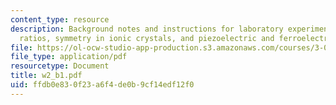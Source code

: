 ```yaml
---
content_type: resource
description: Background notes and instructions for laboratory experiments on radius
  ratios, symmetry in ionic crystals, and piezoelectric and ferroelectric oxide structures.
file: https://ol-ocw-studio-app-production.s3.amazonaws.com/courses/3-014-materials-laboratory-fall-2006/ffdb0e830f23a6f4de0b9cf14edf12f0_w2_b1.pdf
file_type: application/pdf
resourcetype: Document
title: w2_b1.pdf
uid: ffdb0e83-0f23-a6f4-de0b-9cf14edf12f0
---
```

